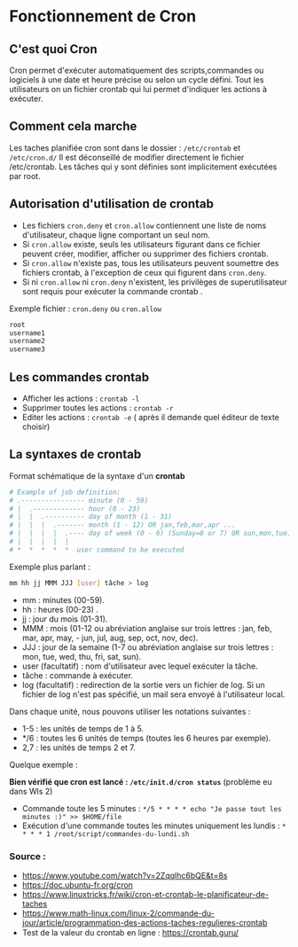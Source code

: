 # Fonctionnement de Cron

## C'est quoi Cron

Cron permet d'exécuter automatiquement des scripts,commandes ou logiciels à une date et heure précise ou selon un cycle défini.
Tout les utilisateurs on un fichier crontab qui lui permet d'indiquer les actions à exécuter.

## Comment cela marche 

Les taches planifiée cron sont dans le dossier : `/etc/crontab` et `/etc/cron.d/`
Il est déconseillé de modifier directement le fichier /etc/crontab. Les tâches qui y sont définies sont implicitement exécutées par root.

## Autorisation d'utilisation de crontab

- Les fichiers `cron.deny` et `cron.allow` contiennent une liste de noms d'utilisateur, chaque ligne comportant un seul nom.
- Si `cron.allow` existe, seuls les utilisateurs figurant dans ce fichier peuvent créer, modifier, afficher ou supprimer des fichiers crontab.
- Si `cron.allow` n'existe pas, tous les utilisateurs peuvent soumettre des fichiers crontab, à l'exception de ceux qui figurent dans `cron.deny`.
- Si ni `cron.allow` ni `cron.deny` n'existent, les privilèges de superutilisateur sont requis pour exécuter la commande crontab .

Exemple fichier : `cron.deny` ou `cron.allow`

```bash
root
username1
username2
username3
```



## Les commandes crontab 


- Afficher les actions : `crontab -l`
- Supprimer toutes les actions : `crontab -r`
- Editer les actions : `crontab -e` ( après il demande quel éditeur de texte choisir)

## La syntaxes de crontab

Format schématique de la syntaxe d'un **crontab**
```bash
# Example of job definition:
# .---------------- minute (0 - 59)
# |  .------------- hour (0 - 23)
# |  |  .---------- day of month (1 - 31)
# |  |  |  .------- month (1 - 12) OR jan,feb,mar,apr ...
# |  |  |  |  .---- day of week (0 - 6) (Sunday=0 or 7) OR sun,mon,tue,wed,thu,fri,sat
# |  |  |  |  |
# *  *  *  *  *  user command to be executed
```

Exemple plus parlant :

```bash
mm hh jj MMM JJJ [user] tâche > log
```

- mm : minutes (00-59).
- hh : heures (00-23) .
- jj : jour du mois (01-31).
- MMM : mois (01-12 ou abréviation anglaise sur trois lettres : jan, feb, mar, apr, may, - jun, jul, aug, sep, oct, nov, dec).
- JJJ : jour de la semaine (1-7 ou abréviation anglaise sur trois lettres : mon, tue, wed, thu, fri, sat, sun).
- user (facultatif) : nom d'utilisateur avec lequel exécuter la tâche.
- tâche : commande à exécuter.
- log (facultatif) : redirection de la sortie vers un fichier de log. Si un fichier de log n'est pas spécifié, un mail sera envoyé à l'utilisateur local.

Dans chaque unité, nous pouvons utiliser les notations suivantes :
- 1-5 : les unités de temps de 1 à 5.
- */6 : toutes les 6 unités de temps (toutes les 6 heures par exemple).
- 2,7 : les unités de temps 2 et 7.

Quelque exemple :

**Bien vérifié que cron est lancé :  `/etc/init.d/cron status`** (problème eu dans Wls 2)

- Commande toute les 5 minutes : `*/5 * * * * echo "Je passe tout les minutes :)" >> $HOME/file`
- Exécution d'une commande toutes les minutes uniquement les lundis : `* * * * 1 /root/script/commandes-du-lundi.sh`

### Source : 
- https://www.youtube.com/watch?v=2Zqqlhc6bQE&t=8s
- https://doc.ubuntu-fr.org/cron
- https://www.linuxtricks.fr/wiki/cron-et-crontab-le-planificateur-de-taches
- https://www.math-linux.com/linux-2/commande-du-jour/article/programmation-des-actions-taches-regulieres-crontab
- Test de la valeur du crontab en ligne : https://crontab.guru/ 

